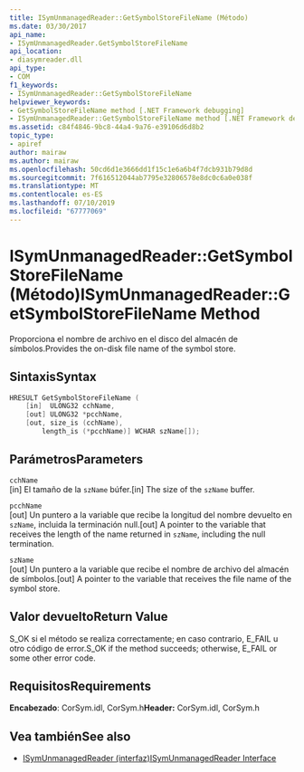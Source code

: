 ```yaml
---
title: ISymUnmanagedReader::GetSymbolStoreFileName (Método)
ms.date: 03/30/2017
api_name:
- ISymUnmanagedReader.GetSymbolStoreFileName
api_location:
- diasymreader.dll
api_type:
- COM
f1_keywords:
- ISymUnmanagedReader::GetSymbolStoreFileName
helpviewer_keywords:
- GetSymbolStoreFileName method [.NET Framework debugging]
- ISymUnmanagedReader::GetSymbolStoreFileName method [.NET Framework debugging]
ms.assetid: c84f4846-9bc8-44a4-9a76-e39106d6d8b2
topic_type:
- apiref
author: mairaw
ms.author: mairaw
ms.openlocfilehash: 50cd6d1e3666dd1f15c1e6a6b4f7dcb931b79d8d
ms.sourcegitcommit: 7f616512044ab7795e32806578e8dc0c6a0e038f
ms.translationtype: MT
ms.contentlocale: es-ES
ms.lasthandoff: 07/10/2019
ms.locfileid: "67777069"
---
```

# <a name="isymunmanagedreadergetsymbolstorefilename-method"></a><span data-ttu-id="b4b39-102">ISymUnmanagedReader::GetSymbolStoreFileName (Método)</span><span class="sxs-lookup"><span data-stu-id="b4b39-102">ISymUnmanagedReader::GetSymbolStoreFileName Method</span></span>
<span data-ttu-id="b4b39-103">Proporciona el nombre de archivo en el disco del almacén de símbolos.</span><span class="sxs-lookup"><span data-stu-id="b4b39-103">Provides the on-disk file name of the symbol store.</span></span>  
  
## <a name="syntax"></a><span data-ttu-id="b4b39-104">Sintaxis</span><span class="sxs-lookup"><span data-stu-id="b4b39-104">Syntax</span></span>  
  
```cpp  
HRESULT GetSymbolStoreFileName (  
    [in]  ULONG32 cchName,  
    [out] ULONG32 *pcchName,  
    [out, size_is (cchName),  
        length_is (*pcchName)] WCHAR szName[]);  
```  
  
## <a name="parameters"></a><span data-ttu-id="b4b39-105">Parámetros</span><span class="sxs-lookup"><span data-stu-id="b4b39-105">Parameters</span></span>  
 `cchName`  
 <span data-ttu-id="b4b39-106">[in] El tamaño de la `szName` búfer.</span><span class="sxs-lookup"><span data-stu-id="b4b39-106">[in] The size of the `szName` buffer.</span></span>  
  
 `pcchName`  
 <span data-ttu-id="b4b39-107">[out] Un puntero a la variable que recibe la longitud del nombre devuelto en `szName`, incluida la terminación null.</span><span class="sxs-lookup"><span data-stu-id="b4b39-107">[out] A pointer to the variable that receives the length of the name returned in `szName`, including the null termination.</span></span>  
  
 `szName`  
 <span data-ttu-id="b4b39-108">[out] Un puntero a la variable que recibe el nombre de archivo del almacén de símbolos.</span><span class="sxs-lookup"><span data-stu-id="b4b39-108">[out] A pointer to the variable that receives the file name of the symbol store.</span></span>  
  
## <a name="return-value"></a><span data-ttu-id="b4b39-109">Valor devuelto</span><span class="sxs-lookup"><span data-stu-id="b4b39-109">Return Value</span></span>  
 <span data-ttu-id="b4b39-110">S_OK si el método se realiza correctamente; en caso contrario, E_FAIL u otro código de error.</span><span class="sxs-lookup"><span data-stu-id="b4b39-110">S_OK if the method succeeds; otherwise, E_FAIL or some other error code.</span></span>  
  
## <a name="requirements"></a><span data-ttu-id="b4b39-111">Requisitos</span><span class="sxs-lookup"><span data-stu-id="b4b39-111">Requirements</span></span>  
 <span data-ttu-id="b4b39-112">**Encabezado**: CorSym.idl, CorSym.h</span><span class="sxs-lookup"><span data-stu-id="b4b39-112">**Header:** CorSym.idl, CorSym.h</span></span>  
  
## <a name="see-also"></a><span data-ttu-id="b4b39-113">Vea también</span><span class="sxs-lookup"><span data-stu-id="b4b39-113">See also</span></span>

- [<span data-ttu-id="b4b39-114">ISymUnmanagedReader (interfaz)</span><span class="sxs-lookup"><span data-stu-id="b4b39-114">ISymUnmanagedReader Interface</span></span>](../../../../docs/framework/unmanaged-api/diagnostics/isymunmanagedreader-interface.md)
